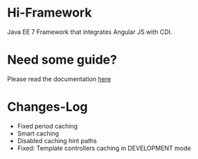# Hi-Framework
Java EE 7 Framework that integrates Angular JS with CDI.

# Need some guide?
Please read the documentation [here](https://emerjoin.github.io/Hi-Framework/docs/Getting_started/Introduction.html "Hi-Framework")


# Changes-Log
* Fixed period caching
* Smart caching
* Disabled caching hint paths
* Fixed: Template controllers caching in DEVELOPMENT mode 